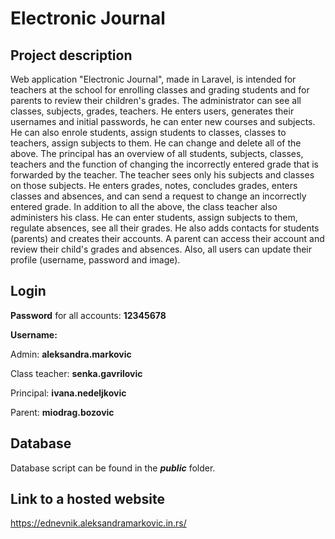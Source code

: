 # Electronic Journal
## Project description

Web application "Electronic Journal", made in Laravel, is intended for teachers at the school for enrolling classes and grading students and for parents to review their children's grades.
The administrator can see all classes, subjects, grades, teachers. He enters users, generates their usernames and initial passwords, he can enter new courses and subjects. He can also enrole students, assign students to classes, classes to teachers, assign subjects to them. He can change and delete all of the above.
The principal has an overview of all students, subjects, classes, teachers and the function of changing the incorrectly entered grade that is forwarded by the teacher.
The teacher sees only his subjects and classes on those subjects. He enters grades, notes, concludes grades, enters classes and absences, and can send a request to change an incorrectly entered grade.
In addition to all the above, the class teacher also administers his class. He can enter students, assign subjects to them, regulate absences, see all their grades. He also adds contacts for students (parents) and creates their accounts.
A parent can access their account and review their child's grades and absences.
Also, all users can update their profile (username, password and image).

## Login

**Password** for all accounts: **12345678**

**Username:**

Admin: **aleksandra.markovic**

Class teacher: **senka.gavrilovic**   

Principal: **ivana.nedeljkovic**

Parent: **miodrag.bozovic**

## Database

Database script can be found in the **_public_** folder.

## Link to a hosted website
https://ednevnik.aleksandramarkovic.in.rs/
